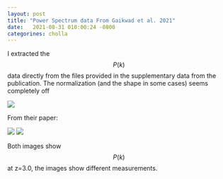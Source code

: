 ```yaml
---
layout: post
title: "Power Spectrum data From Gaikwad et al. 2021"
date:   2021-08-31 010:00:24 -0800
categorines: cholla
---
```



I extracted the $$P(k)$$ data directly from the files provided in the supplementary data from the publication. The normalization (and the shape in some cases) seems completely off

<img src="{{ site.url }}assets/images/flux_ps_gaikwad.png">


From their paper:


<img src="{{ site.url }}assets/images/gaikwad_ps_0.png">
<img src="{{ site.url }}assets/images/gaikwad_ps_1.png">




Both images show $$P(k)$$ at z=3.0, the images show different measurements.

